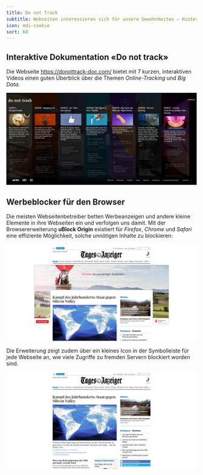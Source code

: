 ```yaml
---
title: Do not Track
subtitle: Webseiten interessieren sich für unsere Gewohnheiten – Hintergründe dazu und wie wir uns wehren können.
icon: mdi-cookie
sort: 60
---
```




## Interaktive Dokumentation «Do not track»
Die Webseite https://donottrack-doc.com/ bietet mit 7 kurzen, interaktiven Videos einen guten Überblick über die Themen *Online-Tracking* und *Big Data*.

![Do not track](./do-not-track.png)


## Werbeblocker für den Browser

Die meisten Webseitenbetreiber betten Werbeanzeigen und andere kleine Elemente in ihre Webseiten ein und verfolgen uns damit. Mit der Browsererweiterung **uBlock Origin** existiert für *Firefox*, *Chrome* und *Safari* eine effiziente Möglichkeit, solche unnötigen Inhalte zu blockieren:

![Tagesanzeiger mit Werbung](./tagi-mit-werbung.png)

Die Erweiterung zeigt zudem über ein kleines Icon in der Symbolleiste für jede Webseite an, wie viele Zugriffe zu fremden Servern blockiert worden sind.

![Tagesanzeiger ohne Werbung](./tagi-ohne-werbung.png)
